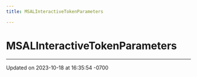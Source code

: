 ```yaml
---
title: MSALInteractiveTokenParameters

---
```


# MSALInteractiveTokenParameters





-------------------------------

Updated on 2023-10-18 at 16:35:54 -0700